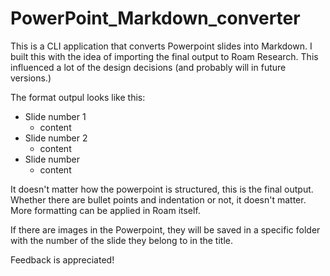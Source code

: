 # PowerPoint_Markdown_converter
This is a CLI application that converts Powerpoint slides into Markdown. I built this with the idea of importing the final output to Roam Research. This influenced a lot of the design decisions (and probably will in future versions.) 

The format outpul looks like this:

- Slide number 1
	- content
- Slide number 2
	- content
- Slide number
	- content

It doesn't matter how the powerpoint is structured, this is the final output. Whether there are bullet points and indentation or not, it doesn't matter. More formatting can be applied in Roam itself. 

If there are images in the Powerpoint, they will be saved in a specific folder with the number of the slide they belong to in the title. 

Feedback is appreciated! 